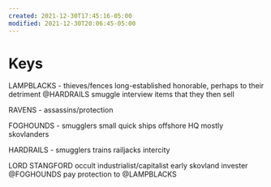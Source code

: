 ```yaml
---
created: 2021-12-30T17:45:16-05:00
modified: 2021-12-30T20:06:45-05:00
---
```


# Keys

LAMPBLACKS - thieves/fences
long-established
honorable, perhaps to their detriment
@HARDRAILS smuggle interview items that they then sell

RAVENS - assassins/protection


FOGHOUNDS - smugglers
small quick ships
offshore HQ
mostly skovlanders

HARDRAILS - smugglers
trains
railjacks
intercity

LORD STANGFORD
occult
industrialist/capitalist
early skovland invester
@FOGHOUNDS pay protection to
@LAMPBLACKS
